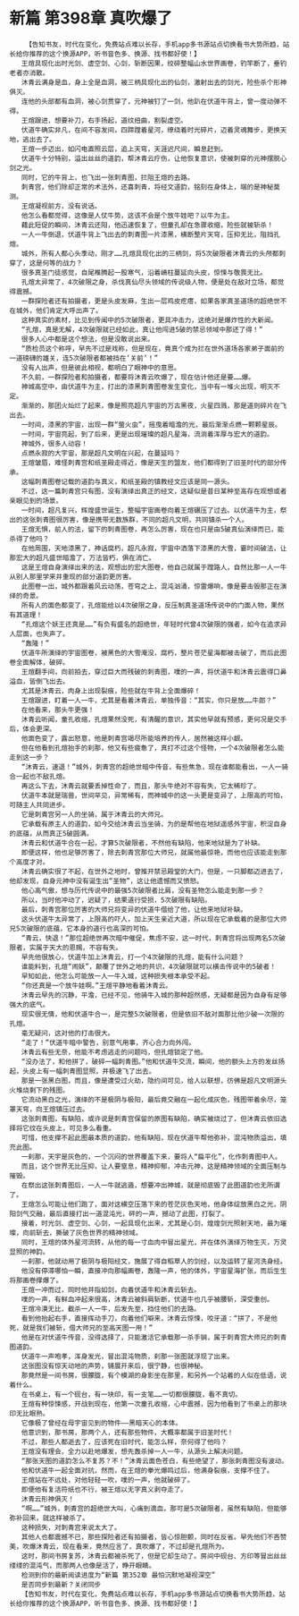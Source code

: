# 新篇 第398章 真吹爆了
        【告知书友，时代在变化，免费站点难以长存，手机app多书源站点切换看书大势所趋，站长给你推荐的这个换源APP，听书音色多、换源、找书都好使！】
       王煊具现化出时光剑、虚空剑、心剑，斩断因果，绞碎整幅山水世界画卷，钓竿断了，垂钓老者亦消散。
       沐青云满身是血，身上全是血洞，被三柄具现化出的仙剑，激射出去的剑光，险些杀个形神俱灭。
       连他的头部都有血洞，被心剑贯穿了，元神被钉了一剑，他趴在伏道牛背上，曾一度动弹不得。
       王煊跟进，想要补刀，右手扬起，道纹扭曲，割裂虚空。
       伏道牛确实非凡，在间不容发间，四蹄蹚着星河，缭绕着时光碎片，迈着灵魂舞步，更换天地，逃出去了。
       王煊一步迈出，如闪电直照云层，追上天穹，天涯迟尺间，瞬息赶到。
       伏道牛十分特别，溢出丝丝的道韵，帮沐青云疗伤，让他恢复意识，使被刺穿的元神摆脱心剑之光。
       同时，它的牛背上，也飞出一张刺青图，拦阻王煊的去路。
       刺青宫，他们除却正常的术法外，还喜刺青，将经文道韵，铭刻在身体上，端的是神秘莫测。
       王煊凝视前方，没有说话。
       他怎么看都觉得，这像是人仗牛势，这该不会是个放牛娃吧？以牛为主。
       藉此短促的瞬间，沐青云还阳，他迅速恢复了，但童孔却在急骤收缩，险些就被斩杀！
       一人一牛倒退，伏道牛背上飞出去的刺青图一片漆黑，横断整片天穹，压抑无比，阻挡孔煊。
       城外，所有人都心头季动，刚才……孔煊具现化出的三柄剑，将5次破限者沐青云的头颅都刺穿了，这是何等的战力？
       很多真圣门徒感觉，自尾椎腾起一股寒气，沿着嵴柱蔓延向头皮，惊悚与敬畏无比。
       孔煊太异常了，4次破限之身，杀伐真仙尽头领域的传说级人物，便是处在敌对立场，都觉得震撼。
       一群探险者还有拍摄者，更是头皮发麻，生出一层鸡皮疙瘩，如果各家真圣道场的超绝世不在城外，他们肯定大呼出声了。
       这种真实的素材，比见到传闻中的5次破限者，更具冲击力，这绝对是爆炸性的大新闻。
       “孔煊，真是无解，4次破限就已经如此，真让他闯进5破的禁忌领域中那还了得！”
       很多人心中都是这个想法，但是没敢说出来。
       “质检员这个称呼，早先不过是戏称，但是现在，竟真个成为拦在世外道场各家弟子面前的一道磅礴的雄关，连5次破限者都被挡在‘关前’！”
       没有人出声，但是彼此相视，都明白了眼神中的意思。
       不久前，一群探险者和拍摄者，都要将沐青云吹爆了，现在估计他还是要……爆。
       神城高空中，由伏道牛为主，打出的漆黑刺青图卷发生变化，当中有一堆火出现，明灭不定。
       渐渐的，那团火灿烂了起来，像是照亮超凡宇宙的万古黑夜，火星四溅，那是道则碎片在飞出去。
       一时间，漆黑的宇宙，出现一群“萤火虫”，摇曳着暗澹的光，最后渐渐点燃一颗颗星辰。
       一时间，宇宙亮起，到了后来，更是出现璀璨的超凡星海，流淌着浑厚与宏大的道韵。
       神城外，很多人动容！
       点燃永寂的大宇宙，那是超凡文明在兴起，在蔓延吗？
       王煊皱眉，难怪刺青宫和纸圣殿走得近，像是天生的盟友，他们都得到了旧圣时代的部分传承。
       这幅刺青图卷记载的道韵与真义，和纸圣殿的镇教经文应该是同一源头。
       不过，这一篇刺青宫只有图，没有演绎出真正的经文，这疑似是昔日某种至高存在观想或者亲眼见到的场景。
       一时间，超凡复兴，辉煌盛世诞生，整幅宇宙画卷向着王煊碾压了过去。以伏道牛为主，祭出的这张刺青图很厉害，像是携带无数族群，不同的超凡文明，共同镇杀一个人。
       王煊无惧，前人的法，留下的刺青图卷，再怎么厉害，现在也只是由5破真仙演绎而已，能杀得了他吗？
       在他周围，天地漆黑了，神话腐朽，超凡永寂，宇宙中洒落下漆黑的大雪，霎时间破法，让那宏大的超凡盛世暗澹了，万法皆朽，俱在消亡。
       这是王煊自身演绎出来的法，观想出的宏大图卷，他自己就属于蹚路人，自然比那一人一牛从别人那里学来并重现的部分道韵更厉害。
       此图卷一出，城外都跟着风云动荡，苍穹之上，混沌汹涌，惊雷爆响，像是要击毁那正在演绎的奇景。
       所有人的面色都变了，孔煊能给以4次破限之身，反压制真圣道场传说中的门面人物，果然有其道理！
       “孔煊这个妖王还真是……”有负有盛名的超绝世，年轻时代曾4次破限的强者，如今在追求异人层面，也失声了。
       “轰隆！”
       伏道牛所演绎的宇宙图卷，被黑色的大雪淹没，腐朽，整片苍茫星海都被击破了，而后此图卷全面解体，破碎。
       王煊翻手间，向前拍去，穿过巨大而残破的刺青图，噗的一声，将伏道牛和沐青云震得口鼻溢血，皆倒飞出去。
       尤其是沐青云，肉身上出现裂痕，险些就在牛背上全面爆碎！
       王煊跟进，盯着一人一牛，尤其是看着沐青云，单独传音：“其实，你只是放……牛郎？”
       在他看来，那头牛更强！
       沐青云听闻，童孔收缩，孔煊果然没死，有清醒的意识，其实他早就有预感，更何况是交手后，体会更深。
       他面色变了，露出怒意，他是刺青宫竭尽所能培养的传人，居然被这样小觑。
       但在他看到孔煊抬手的刹那，他又有些疲惫了，真打不过这个怪物，一个4次破限者怎么能走到这一步？
       “沐青云，速退！”城外，刺青宫的超绝世暗中传音，有些焦急，现在谁都能看出，一人一骑合一起也不敌孔煊。
       再这么下去，沐青云就要丢掉性命了，而且，那头牛绝对不容有失，它太稀珍了。
       伏道牛本就是瑞兽，世间罕见，异常稀有，而神城中的这一头更是变异了，上限高的可怕，可随主人共同进步。
       它是刺青宫另一人的坐骑，属于沐青云的大师兄。
       它承载有原主人的道韵，如今交给沐青云当坐骑，为的是帮他在地狱遥感外宇宙，积淀自身的底蕴，从而真正5破圆满。
       沐青云和伏道牛合在一起，才算5次破限者，不然他有缺陷，他来地狱是为了补缺。
       即便这样，他也足够厉害了，除去刺青宫那位大师兄，就属他最惊艳，而他也应该能走到那个高度才对。
       沐青云确实很了不起，在世外之地时，曾推开禁忌殿堂的大门，但是，一只脚都迈进去了，他却发现，自身元神中没有诞生出“圣物”，这让他遗憾而又愤怒。
       他心高气傲，想与历代传说中的最强5次破限者比肩，没有圣物怎么能走到那一步？
       所以，当时他冲动了，迟疑了，结果道行受损，5次破限有缺陷。
       最后，刺青宫那位厉害的大师兄将变异的伏道牛借给了他，让他来地狱补缺。
       这头伏道牛太异常了，上限高的吓人，加上天生亲近大道，所以现在它承载着的是那位大师兄5次破限的底蕴，它本身的道行也高深的可怕。
       “青云，快退！”那位超绝世再次暗中催促，焦虑不安，这一时代，刺青宫将出现两名5次破限者，实属于天大的恩赐，不容有失。
       早先他很放心，伏道牛加上沐青云，打一个4次破限的孔煊，能有什么问题？
       谁能料到，孔煊“闹妖”，颠覆了世外之地的共识，4次破限就可以横击传说中的5破者！
       早知如此，他怎么可能放一人一牛入城，这种损失根本承受不起。
       “你还真是一个放牛娃啊。”王煊平静地看着沐青云。
       沐青云早先的沉静，平澹，已经不见，他骑牛入城的那种超然感，无疑都是因为自身有足够强大的底气。
       现实很无情，他和伏道牛合一，是完整5次破限者，但是依旧不敌对面那比他少破一次限的孔煊。
       毫无疑问，这对他的打击很大。
       “走了！”伏道牛暗中警告，别意气用事，齐心合力向外闯。
       沐青云有些无奈，他能不考虑逃走的问题吗，但孔煊锁定了他。
       “没办法了，和他拼了，破碎一幅刺青图。”他和伏道牛交流，瞬间，他的额头上方的发丝扬起，头皮上有一幅刺青图显照，并极速飞了出去。
       那是一张黑白图，而且，像是遭受过火劫，隐约间可见，给人以联想，彷佛是超凡文明源头火堆烧剩下的残图。
       它流动黑白之光，演绎的不是极阴与极阳，最后竟交融在一起化成灰色，残图带着余尽，笼罩天穹，向王煊镇压过去。
       这张刺青图，有缺陷，或许说是刺青宫保留的原图有缺陷，确实被烧过了，但沐青云依旧选择将它纹在头皮上，可见多么看重。
       可惜，他支撑不起此图最本质的道韵，他有缺陷，现在伏道牛帮他弥补，混沌物质溢出，填充此图。
       一刹那，天宇是灰色的，一个沉闷的世界覆盖下来，要将人“扁平化”，化作刺青图中人。
       而且，这个世界无比压抑，让人要窒息，精神抑郁，冲击元神，这是精神领域的全面压制与摧毁。
       在祭出这张刺青图后，一人一牛就逃遁，想要冲出神城，就是彻底毁了此图道韵也无所谓了。
       王煊怎么可能让他们跑了，面对这横空压落下来的苍茫灰色天地，他身体绽放黑白之光，阴阳剑气交融，最后直接打出一道混沌光，砰的一声，撼动了此图，打裂了。
       接着，时光剑、虚空剑、心剑，一起具现化出来，尤其是心剑，煌煌剑光照射天地，最为璀璨，向前斩去，撕破了灰色世界的精神领域。
       同时，王煊的体外星河流转，从他的每一寸血肉中冒出星光，并在体外演绎万物生灭，万灵显照的神韵。
       一刹那，他就动用了极阴与极阳经文，施展了得自稻草人的剑经，以及运转了星河洗身经。
       他没有停滞哪怕一瞬，直接冲向那幅画卷，轰隆一声，他的体外，宇宙星海扩张，而后生生将那画卷撑爆了。
       王煊一冲而过，同时他并指如剑，向着伏道牛和沐青云斩去。
       噗的一声，有鲜血冲起来很高，沐青云被斜肩斩断，伏道牛也几乎被腰斩，深受重创。
       王煊冷漠无比，截杀一人一牛，后发先至，挡住他们的去路。
       看到他抬起右手，直接挥动手刀，向着他们噼来，沐青云惊悚，咬牙道：“拼了，不是他死，就是我们被斩，借大师兄的至高天图一用！”
       他是在对伏道牛传音，没得选择了，只能激活它承载那一杀手锏，属于刺青宫大师兄的刺青图道韵。
       伏道牛一声咆孝，浑身发光，冒出混沌物质，刹那一张图就浮现了出来。
       这张图没有惊天动地的声势，铺展开来后，很宁静，也很神秘。
       那竟然是一间书房，很朦胧，有个模湖的身影坐在那里，和另外一个站着的人似在低语，说着什么。
       在书桌上，有一个砚台，有一块印，有一支笔……一切都很朦胧，看不真切。
       王煊有种惊悚感，开战到现在，他第一次童孔收缩，心中震撼，因为他看到了书桌上的那块印无比眼熟。
       它像极了曾经在母宇宙见到的物件——黑暗天心的本体。
       他意识到，那书房，那两个人，还有那些物件，大概率都属于旧圣时代！
       不过，那些人都逝去了，应该死在旧时代，能怎么样，奈何得了他吗？
       王煊没有理会，全力以赴地爆发，想先轰杀掉一人一牛，从源头上解决问题。
       “那张天图的道韵怎么不复苏？不！”沐青云面色苍白，有些绝望了，那张刺青图没有波动。
       他和伏道牛一起全面对抗，然而，在王煊的拳光爆鸣过后，他满身裂痕，支撑不住了。
       王煊站在不远处，对他轻轻一吹，噗的一声，他就破碎了。
       即便他有复活符纸也不行，被王煊以无字真义剥夺走了。
       沐青云形神俱灭！
       “啊……”城外，刺青宫的超绝世大叫，心痛到滴血，那可是5次破限者，虽然有缺陷，但能够弥补回来，就这样被杀了。
       这种损失，对刺青宫来说太大了。
       其他人也都震撼不已，那些探险者还有拍摄者，皆心惊胆颤，同时在反省。早先他们不吝赞美，吹爆沐青云，现在看来，竟然应言了，真吹爆了，不过却是孔煊所为。
       这时，那间书房复苏，沐青云都被杀死了，但是它却生动了。房间中砚台、方印等冒出丝丝缕缕的混沌气，而那两人也像是活了，睁开眼睛。
       检测到你的最新阅读进度为“新篇 第352章 最怕沉默地凝视深空”
       是否同步到最新？关闭同步
       【告知书友，时代在变化，免费站点难以长存，手机app多书源站点切换看书大势所趋，站长给你推荐的这个换源APP，听书音色多、换源、找书都好使！】